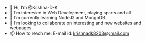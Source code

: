 - 👋 Hi, I’m @Krishna-D-K
- 👀 I’m interested in Web Development, playing sports and all.
- 🌱 I’m currently learning NodeJS and MongoDB.
- 💞️ I’m looking to collaborate on interesting and new websites and webpages.
- 📫 How to reach me: E-mail id: krishnadk8203@gmail.com

<!---
Krishna-D-K/Krishna-D-K is a ✨ special ✨ repository because its `README.md` (this file) appears on your GitHub profile.
You can click the Preview link to take a look at your changes.
--->
